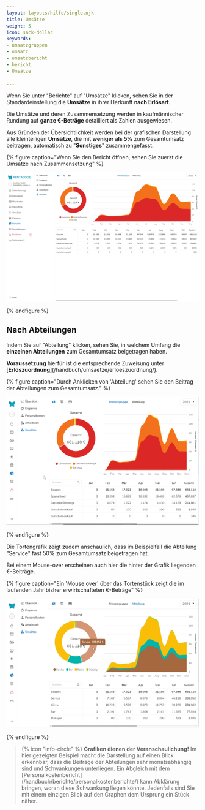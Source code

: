 ```yaml
---
layout: layouts/hilfe/single.njk
title: Umsätze
weight: 5
icon: sack-dollar
keywords:
- umsatzgruppen
- umsatz
- umsatzbericht
- bericht
- Umsätze

---
```

Wenn Sie unter "Berichte" auf "Umsätze" klicken, sehen Sie in der Standardeinstellung die **Umsätze** in ihrer Herkunft **nach Erlösart**.

Die Umsätze und deren Zusammensetzung werden in kaufmännischer Rundung auf **ganze €-Beträge** detailliert als Zahlen ausgewiesen.

Aus Gründen der Übersichtlichkeit werden bei der grafischen Darstellung alle kleinteiligen **Umsätze**, die mit **weniger als 5%** zum Gesamtumsatz beitragen, automatisch zu "**Sonstiges**" zusammengefasst.

{% figure caption="Wenn Sie den Bericht öffnen, sehen Sie zuerst die Umsätze nach Zusammensetzung" %}

<img src="umsatz_ansicht.webp"/>

{% endfigure %}

## Nach Abteilungen

Indem Sie auf "Abteilung" klicken, sehen Sie, in welchem Umfang die **einzelnen Abteilungen** zum Gesamtumsatz beigetragen haben.

**Voraussetzung** hierfür ist die entsprechende Zuweisung unter [**Erlöszuordnung**]\(/handbuch/umsaetze/erloeszuordnung/).

{% figure caption="Durch Anklicken von 'Abteilung' sehen Sie den Beitrag der Abteilungen zum Gesamtumsatz." %}

<img src="umsatz_abteilungen.gif"/>

{% endfigure %}

Die Tortengrafik zeigt zudem anschaulich, dass im Beispielfall die Abteilung "Service" fast 50% zum Gesamtumsatz beigetragen hat.

Bei einem Mouse-over erscheinen auch hier die hinter der Grafik liegenden €-Beiträge.

{% figure caption="Ein 'Mouse over' über das Tortenstück zeigt die im laufenden Jahr bisher erwirtschafteten €-Beträge" %}

<img src="umsatz_mouse.webp"/>

{% endfigure %}

> {% icon "info-circle" %} **Grafiken dienen der Veranschaulichung!** Im hier gezeigten Beispiel macht die Darstellung auf einen Blick erkennbar, dass die Beiträge der Abteilungen sehr monatsabhängig sind und Schwankungen unterliegen. Ein Abgleich mit dem [Personalkostenbericht]\(/handbuch/berichte/personalkostenberichte/) kann Abklärung bringen, woran diese Schwankung liegen könnte. Jedenfalls sind Sie mit einem einzigen Blick auf den Graphen dem Ursprung ein Stück näher. 

